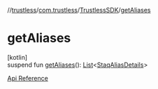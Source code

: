 //[trustless](../../../index.md)/[com.trustless](../index.md)/[TrustlessSDK](index.md)/[getAliases](get-aliases.md)

# getAliases

[kotlin]\
suspend fun [getAliases](get-aliases.md)(): [List](https://kotlinlang.org/api/latest/jvm/stdlib/kotlin.collections/-list/index.html)&lt;[StaqAliasDetails](../../com.trustless.requests.cliq/-staq-alias-details/index.md)&gt;

[Api Reference](https://developer.staq.io/docs/apis/cliq#/Aliases/List%20all%20aliases)

